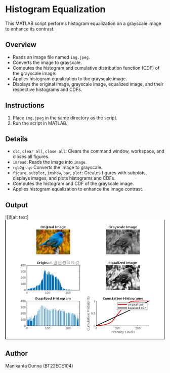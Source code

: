 # Histogram Equalization

This MATLAB script performs histogram equalization on a grayscale image to enhance its contrast.

## Overview

- Reads an image file named `img.jpeg`.
- Converts the image to grayscale.
- Computes the histogram and cumulative distribution function (CDF) of the grayscale image.
- Applies histogram equalization to the grayscale image.
- Displays the original image, grayscale image, equalized image, and their respective histograms and CDFs.

## Instructions

1. Place `img.jpeg` in the same directory as the script.
2. Run the script in MATLAB.

## Details

- `clc`, `clear all`, `close all`: Clears the command window, workspace, and closes all figures.
- `imread`: Reads the image into `image`.
- `rgb2gray`: Converts the image to grayscale.
- `figure`, `subplot`, `imshow`, `bar`, `plot`: Creates figures with subplots, displays images, and plots histograms and CDFs.
- Computes the histogram and CDF of the grayscale image.
- Applies histogram equalization to enhance the image contrast.

## Output
![]![alt text]![alt text](output-1.jpg)


## Author

Manikanta Dunna (BT22ECE104)
